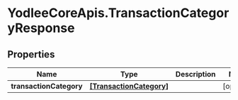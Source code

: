 # YodleeCoreApis.TransactionCategoryResponse

## Properties
Name | Type | Description | Notes
------------ | ------------- | ------------- | -------------
**transactionCategory** | [**[TransactionCategory]**](TransactionCategory.md) |  | [optional] 
